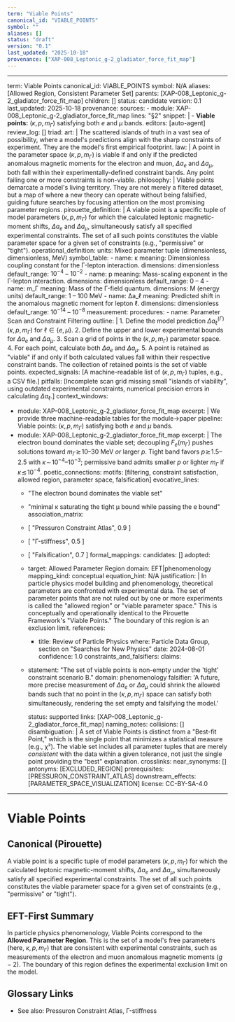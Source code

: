 ```yaml
---
term: "Viable Points"
canonical_id: "VIABLE_POINTS"
symbol: ""
aliases: []
status: "draft"
version: "0.1"
last_updated: "2025-10-18"
provenance: ["XAP-008_Leptonic_g-2_gladiator_force_fit_map"]
---
```


---
term: Viable Points
canonical_id: VIABLE_POINTS
symbol: N/A
aliases: [Allowed Region, Consistent Parameter Set]
parents: [XAP-008_Leptonic_g-2_gladiator_force_fit_map]
children: []
status: candidate
version: 0.1
last_updated: 2025-10-18
provenance:
  sources:
    - module: XAP-008_Leptonic_g-2_gladiator_force_fit_map
      lines: "§2"
      snippet: |
        - **Viable points:** $(\kappa,p,m_\Gamma)$ satisfying both $e$ and $\mu$ bands.
  editors: [auto-agent]
  review_log: []
triad:
  art: |
    The scattered islands of truth in a vast sea of possibility, where a model's predictions align with the sharp constraints of experiment. They are the model's first empirical footprint.
  law: |
    A point in the parameter space $(\kappa, p, m_\Gamma)$ is viable if and only if the predicted anomalous magnetic moments for the electron and muon, $\Delta a_e$ and $\Delta a_\mu$, both fall within their experimentally-defined constraint bands. Any point failing one or more constraints is non-viable.
  philosophy: |
    Viable points demarcate a model's living territory. They are not merely a filtered dataset, but a map of where a new theory can operate without being falsified, guiding future searches by focusing attention on the most promising parameter regions.
pirouette_definition: |
  A viable point is a specific tuple of model parameters $(\kappa, p, m_\Gamma)$ for which the calculated leptonic magnetic-moment shifts, $\Delta a_e$ and $\Delta a_\mu$, simultaneously satisfy all specified experimental constraints. The set of all such points constitutes the viable parameter space for a given set of constraints (e.g., "permissive" or "tight").
operational_definition:
  units: Mixed parameter tuple (dimensionless, dimensionless, MeV)
  symbol_table:
    - name: κ
      meaning: Dimensionless coupling constant for the Γ-lepton interaction.
      dimensions: dimensionless
      default_range: $10^{-4}$ – $10^{-2}$
    - name: p
      meaning: Mass-scaling exponent in the Γ-lepton interaction.
      dimensions: dimensionless
      default_range: 0 – 4
    - name: m_Γ
      meaning: Mass of the Γ-field quantum.
      dimensions: M (energy units)
      default_range: 1 – 100 MeV
    - name: Δa_ℓ
      meaning: Predicted shift in the anomalous magnetic moment for lepton ℓ.
      dimensions: dimensionless
      default_range: $10^{-14}$ – $10^{-8}$
  measurement:
    procedures:
      - name: Parameter Scan and Constraint Filtering
        outline: |
          1. Define the model prediction $\Delta a_\ell^{(\Gamma)}(\kappa, p, m_\Gamma)$ for $\ell \in \{e, \mu\}$.
          2. Define the upper and lower experimental bounds for $\Delta a_e$ and $\Delta a_\mu$.
          3. Scan a grid of points in the $(\kappa, p, m_\Gamma)$ parameter space.
          4. For each point, calculate both $\Delta a_e$ and $\Delta a_\mu$.
          5. A point is retained as "viable" if and only if both calculated values fall within their respective constraint bands. The collection of retained points is the set of viable points.
        expected_signals: [A machine-readable list of $(\kappa, p, m_\Gamma)$ tuples, e.g., a CSV file.]
        pitfalls: [Incomplete scan grid missing small "islands of viability", using outdated experimental constraints, numerical precision errors in calculating $\Delta a_\ell$.]
context_windows:
  - module: XAP-008_Leptonic_g-2_gladiator_force_fit_map
    excerpt: |
      We provide three machine-readable tables for the module→paper pipeline: Viable points: $(\kappa,p,m_\Gamma)$ satisfying both $e$ and $\mu$ bands.
  - module: XAP-008_Leptonic_g-2_gladiator_force_fit_map
    excerpt: |
      The electron bound dominates the viable set; decoupling $F_e(m_\Gamma)$ pushes solutions toward $m_\Gamma\!\gtrsim\!10$–$30$ MeV *or* larger $p$. Tight band favors $p\!\gtrsim\!1.5$–$2.5$ with $\kappa\!\sim\!10^{-4}$–$10^{-3}$; permissive band admits smaller $p$ or lighter $m_\Gamma$ if $\kappa\!\lesssim\!10^{-4}$.
poetic_connections:
  motifs: [filtering, constraint satisfaction, allowed region, parameter space, falsification]
  evocative_lines:
    - "The electron bound dominates the viable set"
    - "minimal κ saturating the tight μ bound while passing the e bound"
  association_matrix:
    - [ "Pressuron Constraint Atlas", 0.9 ]
    - [ "Γ-stiffness", 0.5 ]
    - [ "Falsification", 0.7 ]
formal_mappings:
  candidates: []
  adopted:
    - target: Allowed Parameter Region
      domain: EFT|phenomenology
      mapping_kind: conceptual
      equation_hint: N/A
      justification: |
        In particle physics model building and phenomenology, theoretical parameters are confronted with experimental data. The set of parameter points that are not ruled out by one or more experiments is called the "allowed region" or "viable parameter space." This is conceptually and operationally identical to the Pirouette Framework's "Viable Points." The boundary of this region is an exclusion limit.
      references:
        - title: Review of Particle Physics
          where: Particle Data Group, section on "Searches for New Physics"
          date: 2024-08-01
      confidence: 1.0
constraints_and_falsifiers:
  claims:
    - statement: "The set of viable points is non-empty under the 'tight' constraint scenario B."
      domain: phenomenology
      falsifier: 'A future, more precise measurement of $\Delta a_e$ or $\Delta a_\mu$ could shrink the allowed bands such that no point in the $(\kappa, p, m_\Gamma)$ space can satisfy both simultaneously, rendering the set empty and falsifying the model.'

      status: supported
      links: [XAP-008_Leptonic_g-2_gladiator_force_fit_map]
naming_notes:
  collisions: []
  disambiguation: |
    A set of Viable Points is distinct from a "Best-fit Point," which is the single point that minimizes a statistical measure (e.g., χ²). The viable set includes all parameter tuples that are merely *consistent* with the data within a given tolerance, not just the single point providing the "best" explanation.
crosslinks:
  near_synonyms: []
  antonyms: [EXCLUDED_REGION]
  prerequisites: [PRESSURON_CONSTRAINT_ATLAS]
  downstream_effects: [PARAMETER_SPACE_VISUALIZATION]
license: CC-BY-SA-4.0
---

# Viable Points

## Canonical (Pirouette)
A viable point is a specific tuple of model parameters $(\kappa, p, m_\Gamma)$ for which the calculated leptonic magnetic-moment shifts, $\Delta a_e$ and $\Delta a_\mu$, simultaneously satisfy all specified experimental constraints. The set of all such points constitutes the viable parameter space for a given set of constraints (e.g., "permissive" or "tight").

## EFT-First Summary
In particle physics phenomenology, Viable Points correspond to the **Allowed Parameter Region**. This is the set of a model's free parameters (here, $\kappa, p, m_\Gamma$) that are consistent with experimental constraints, such as measurements of the electron and muon anomalous magnetic moments ($g-2$). The boundary of this region defines the experimental exclusion limit on the model.

## Glossary Links
- See also: Pressuron Constraint Atlas, Γ-stiffness